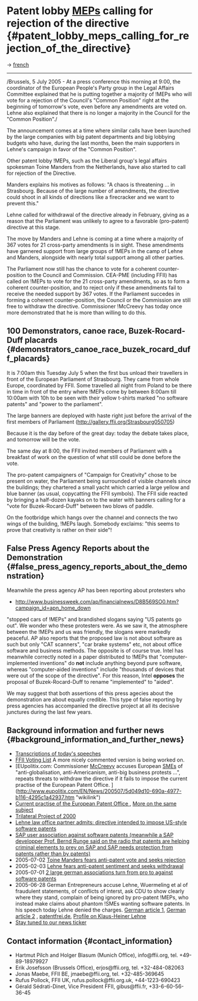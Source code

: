 # Patent lobby [MEPs](MEPs "wikilink") calling for rejection of the directive {#patent_lobby_meps_calling_for_rejection_of_the_directive}

-\> [french](http://wiki.ffii.org/StbDemoPr050705Fr "wikilink")

------------------------------------------------------------------------

/Brussels, 5 July 2005 - At a press conference this morning at 9:00, the
coordinator of the European People\'s Party group in the Legal Affairs
Committee explained that he is putting together a majority of !MEPs who
will vote for a rejection of the Council\'s \"Common Position\" right at
the beginning of tomorrow\'s vote, even before any amendments are voted
on. Lehne also explained that there is no longer a majority in the
Council for the \"Common Position\"./

The announcement comes at a time where similar calls have been launched
by the large companies with big patent departments and big lobbying
budgets who have, during the last months, been the main supporters in
Lehne\'s campaign in favor of the \"Common Position\".

Other patent lobby !MEPs, such as the Liberal group\'s legal affairs
spokesman Toine Manders from the Netherlands, have also started to call
for rejection of the Directive.

Manders explains his motives as follows: \"A chaos is threatening \...
in Strasbourg. Because of the large number of amendments, the directive
could shoot in all kinds of directions like a firecracker and we want to
prevent this.\"

Lehne called for withdrawal of the directive already in February, giving
as a reason that the Parliament was unlikely to agree to a favorable
(pro-patent) directive at this stage.

The move by Manders and Lehne is coming at a time where a majority of
367 votes for 21 cross-party amendments is in sight. These amendments
have garnered support from large groups of !MEPs in the camp of Lehne
and Manders, alongside with nearly total support among all other
parties.

The Parliament now still has the chance to vote for a coherent
counter-position to the Council and Commission. CEA-PME (including FFII)
has called on !MEPs to vote for the 21 cross-party amendments, so as to
form a coherent counter-position, and to reject only if these amendments
fail to receive the needed support by 367 votes. If the Parliament
succedes in forming a coherent counter-position, the Council or the
Commission are still free to withdraw the directive. Commissioner
!McCreevy has today once more demonstrated that he is more than willing
to do this.

## 100 Demonstrators, canoe race, Buzek-Rocard-Duff placards {#demonstrators_canoe_race_buzek_rocard_duff_placards}

It is 7:00am this Tuesday July 5 when the first bus unload their
travellers in front of the European Parliament of Strasbourg. They came
from whole Europe, coordinated by FFII. Some travelled all night from
Poland to be there in time in front of the entry where !MEPs come by
between 8:00am till 10:00am with 10h to be seen with their yellow
t-shirts marked \"no software patents\" and \"power to the parliament\".

The large banners are deployed with haste right just before the arrival
of the first members of Parliament
(http://gallery.ffii.org/Strasbourg050705)

Because it is the day before of the great day: today the debate takes
place, and tomorrow will be the vote.

The same day at 8:00, the FFII invited members of Parliament with a
breakfast of work on the question of what still could be done before the
vote.

The pro-patent campaigners of \"Campaign for Creativity\" chose to be
present on water, the Parliament being surrounded of visible channels
since the buildings; they chartered a small yacht which carried a large
yellow and blue banner (as usual, copycatting the FFII symbols). The
FFII side reacted by bringing a half-dozen kayaks on to the water with
banners calling for a \"vote for Buzek-Rocard-Duff\" between two blows
of paddle.

On the footbridge which hangs over the channel and connects the two
wings of the building, !MEPs laugh. Somebody exclaims: \"this seems to
prove that creativity is rather on their side\"!

## False Press Agency Reports about the Demonstration {#false_press_agency_reports_about_the_demonstration}

Meanwhile the press agency AP has been reporting about protesters who

-   <http://www.businessweek.com/ap/financialnews/D8B569SO0.htm?campaign_id=apn_home_down>

\"stopped cars of !MEPs\" and brandished slogans saying \"US patents go
out\". We wonder who these protesters were. As we saw it, the atmosphere
between the !MEPs and us was friendly, the slogans were markedly
peaceful. AP also reports that the proposed law is not about software as
such but only \"CAT scanners\", \"car brake systems\" etc, not about
office software and business methods. The opposite is of course true.
Intel has meanwhile correctly noted in a paper distributed to !MEPs that
\"computer-implemented inventions\" do **not** include anything beyond
pure software, whereas \"computer-aided inventions\" include \"thousands
of devices that were out of the scope of the directive\". For this
reason, Intel **opposes** the proposal of Buzek-Rocard-Duff to rename
\"implemented\" to \"aided\".

We may suggest that both assertions of this press agecies about the
demonstration are about equally credible. This type of false reporting
by press agencies has accompanied the directive project at all its
decisive junctures during the last few years.

## Background information and further news {#background_information_and_further_news}

-   [Transcriptions of today\'s
    speeches](http://wiki.ffii.org/ParlTranscript050704En "wikilink")
-   [FFII Voting
    List](http://wiki.ffii.org/PlenVotingList0507En "wikilink") A more
    nicely commented version is being worked on.
-   [EUpolitix.com: Commissioner [McCreevy](McCreevy "wikilink") accuses
    European [SMEs](SMEs "wikilink") of \"anti-globalisation,
    anti-Americanism, anti-big business protests \...\", repeats threats
    to withdraw the directive if it fails to impose the current practise
    of the European Patent Office.
    ](http://www.eupolitix.com/EN/News/200507/5d049d10-690a-4977-b116-4295c1a42937.htm "wikilink")
-   [Current practise of the European Patent Office
    ](http://swpat.ffii.org/patents/ "wikilink"), [More on the same
    subject](http://swpat.ffii.org/papers/eubsa-swpat0202/tech/ "wikilink")
-   [Trilateral Project of 2000
    ](http://swpat.ffii.org/players/useujp/ "wikilink")
-   [Lehne law office partner admits: directive intended to impose
    US-style software
    patents](http://wiki.ffii.org/Stoat050704En "wikilink")
-   [ SAP user association against software patents (meanwhile a SAP
    developper Prof. Bernd Runge said on the radio that patents are
    helping criminal elements to prey on SAP and SAP needs protection
    from patents rather than by patents) ](Sapinfo050705En "wikilink")
-   2005-07-02 [Toine Manders fears anti-patent vote and seeks rejection
    ](http://wiki.ffii.org/Manders050702En "wikilink")
-   2005-02-03 [Lehne fears anti-patent sentiment and seeks
    withdrawal](http://www.epp-ed.org/press/showPR.asp?PRControlDocTypeID=1&PRControlID=3295&PRContentID=6225&PRContentLg=en "wikilink")
-   2005-07-01 [2 large german associations turn from pro to against
    software
    patents](http://www.heise.de/newsticker/meldung/61326 "wikilink")
-   2005-06-28 German Entrepreneurs accuse Lehne, Wuermeling et al of
    fraudulent statements, of conflicts of interst, ask CDU to show
    clearly where they stand, complain of being ignored by pro-patent
    !MEPs, who instead make claims about phantom !SMEs wanting software
    patents. In his speech today Lehne denied the charges. [German
    article 1](http://www.heise.de/newsticker/meldung/61161 "wikilink"),
    [German article
    2](http://www.heise.de/newsticker/meldung/60988 "wikilink") ,
    [patentfrei.de](http://www.patentfrei.de/ "wikilink"), [Profile on
    Klaus-Heiner
    Lehne](http://wiki.ffii.org/KlausHeinerLehneEn "wikilink")
-   [Stay tuned to our news ticker
    ](http://wiki.ffii.org/SwpatcninoEn "wikilink")

## Contact information {#contact_information}

-   Hartmut Pilch and Holger Blasum (Munich Office), info\@ffii.org,
    tel. +49-89-18979927
-   Erik Josefsson (Brussels Office), erjos\@ffii.org, tel.
    +32-484-082063
-   Jonas Maebe, FFII BE, jmaebe\@ffii.org, tel. +32-485-369645
-   Rufus Pollock, FFII UK, rufus.pollock\@ffii.org.uk, +44-1223-690423
-   Gérald Sédrati-Dinet, Vice President FFII, gibus\@ffii.fr,
    +33-6-60-56-36-45
